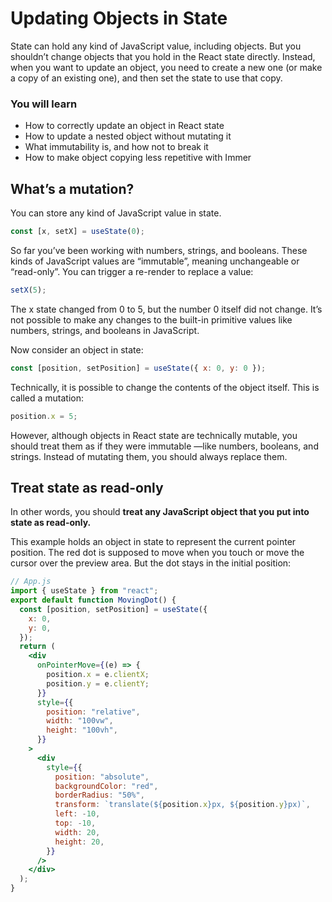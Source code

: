 # Updating Objects in State

State can hold any kind of JavaScript value,
including objects.
But you shouldn’t change objects that
you hold in the React state directly.
Instead,
when you want to update an object,
you need to create a new one
(or make a copy of an existing one),
and then set the state to use that copy.

### You will learn

- How to correctly update an object in React state
- How to update a nested object without mutating it
- What immutability is, and how not to break it
- How to make object copying less repetitive with Immer

## What’s a mutation?

You can store any kind of JavaScript value in state.

```jsx
const [x, setX] = useState(0);
```

So far you’ve been working with numbers, strings, and booleans.
These kinds of JavaScript values are “immutable”,
meaning unchangeable or “read-only”.
You can trigger a re-render to replace a value:

```jsx
setX(5);
```

The x state changed from 0 to 5,
but the number 0 itself did not change.
It’s not possible to make any changes to the built-in primitive values like numbers, strings, and booleans in JavaScript.

Now consider an object in state:

```jsx
const [position, setPosition] = useState({ x: 0, y: 0 });
```

Technically,
it is possible to change the contents of the object itself.
This is called a mutation:

```jsx
position.x = 5;
```

However,
although objects in React state
are technically mutable,
you should treat them as
if they were immutable
—like numbers, booleans, and strings.
Instead of mutating them,
you should always replace them.

## Treat state as read-only

In other words,
you should <b>treat any JavaScript object that
you put into state as read-only.</b>

This example
holds an object in state
to represent the current pointer position.
The red dot is supposed to move
when you touch or move the cursor over the preview area.
But the dot stays in the initial position:

```jsx
// App.js
import { useState } from "react";
export default function MovingDot() {
  const [position, setPosition] = useState({
    x: 0,
    y: 0,
  });
  return (
    <div
      onPointerMove={(e) => {
        position.x = e.clientX;
        position.y = e.clientY;
      }}
      style={{
        position: "relative",
        width: "100vw",
        height: "100vh",
      }}
    >
      <div
        style={{
          position: "absolute",
          backgroundColor: "red",
          borderRadius: "50%",
          transform: `translate(${position.x}px, ${position.y}px)`,
          left: -10,
          top: -10,
          width: 20,
          height: 20,
        }}
      />
    </div>
  );
}
```
